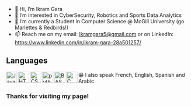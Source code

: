 - 👋 Hi, I’m Ikram Gara
- 👀 I’m interested in CyberSecurity, Robotics and Sports Data Analytics
- 🌱 I’m currently a Student in Computer Science @ McGill University (go Marlettes & Redbirds!)
- 📫 Reach me on my email: Ikramgara5@gmail.com 
  or on LinkedIn: https://www.linkedin.com/in/ikram-gara-28a501257/
## Languages
<img align= "left" alt="Java" width="30px" style="padding-rigth:10px;" src="https://cdn.jsdelivr.net/gh/devicons/devicon/icons/java/java-original.svg">
<img align= "left" alt="HTML" width="30px" style="padding-rigth:10px;" src="https://cdn.jsdelivr.net/gh/devicons/devicon/icons/html5/html5-plain.svg">
<img align= "left" alt="CSS" width="30px" style="padding-rigth:10px;" src="https://cdn.jsdelivr.net/gh/devicons/devicon/icons/css3/css3-plain.svg">
<img align= "left" alt="python" width="30px" style="padding-rigth:10px;" src="https://cdn.jsdelivr.net/gh/devicons/devicon/icons/python/python-plain.svg">
<img align= "left" alt="BASH" width="30px" style="padding-rigth:10px;" src="https://cdn.jsdelivr.net/gh/devicons/devicon/icons/bash/bash-original.svg">
<img align= "left" alt="C" width="30px" style="padding-rigth:10px;" src="https://uxwing.com/wp-content/themes/uxwing/download/brands-and-social-media/c-program-icon.png">
 😁 I also speak French, English, Spanish and Arabic <br />




### Thanks for visiting my page!


<!---
Garaii/Garaii is a ✨ special ✨ repository because its `README.md` (this file) appears on your GitHub profile.
You can click the Preview link to take a look at your changes.
--->

